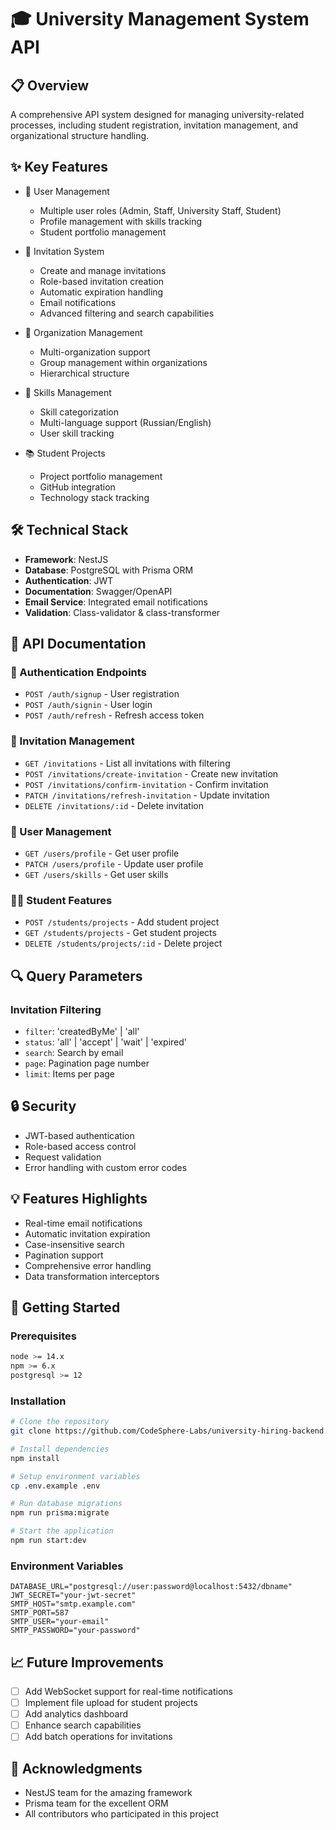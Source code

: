 # 🎓 University Management System API

## 📋 Overview
A comprehensive API system designed for managing university-related processes, including student registration, invitation management, and organizational structure handling.

## ✨ Key Features
- 👥 User Management
  - Multiple user roles (Admin, Staff, University Staff, Student)
  - Profile management with skills tracking
  - Student portfolio management

- 📨 Invitation System
  - Create and manage invitations
  - Role-based invitation creation
  - Automatic expiration handling
  - Email notifications
  - Advanced filtering and search capabilities

- 🏢 Organization Management
  - Multi-organization support
  - Group management within organizations
  - Hierarchical structure

- 🎯 Skills Management
  - Skill categorization
  - Multi-language support (Russian/English)
  - User skill tracking

- 📚 Student Projects
  - Project portfolio management
  - GitHub integration
  - Technology stack tracking

## 🛠 Technical Stack
- **Framework**: NestJS
- **Database**: PostgreSQL with Prisma ORM
- **Authentication**: JWT
- **Documentation**: Swagger/OpenAPI
- **Email Service**: Integrated email notifications
- **Validation**: Class-validator & class-transformer

## 📝 API Documentation

### 🔐 Authentication Endpoints
- `POST /auth/signup` - User registration
- `POST /auth/signin` - User login
- `POST /auth/refresh` - Refresh access token

### 📨 Invitation Management
- `GET /invitations` - List all invitations with filtering
- `POST /invitations/create-invitation` - Create new invitation
- `POST /invitations/confirm-invitation` - Confirm invitation
- `PATCH /invitations/refresh-invitation` - Update invitation
- `DELETE /invitations/:id` - Delete invitation

### 👥 User Management
- `GET /users/profile` - Get user profile
- `PATCH /users/profile` - Update user profile
- `GET /users/skills` - Get user skills

### 👨‍🎓 Student Features
- `POST /students/projects` - Add student project
- `GET /students/projects` - Get student projects
- `DELETE /students/projects/:id` - Delete project

## 🔍 Query Parameters
### Invitation Filtering
- `filter`: 'createdByMe' | 'all'
- `status`: 'all' | 'accept' | 'wait' | 'expired'
- `search`: Search by email
- `page`: Pagination page number
- `limit`: Items per page

## 🔒 Security
- JWT-based authentication
- Role-based access control
- Request validation
- Error handling with custom error codes

## 💡 Features Highlights
- Real-time email notifications
- Automatic invitation expiration
- Case-insensitive search
- Pagination support
- Comprehensive error handling
- Data transformation interceptors

## 🚀 Getting Started

### Prerequisites
```bash
node >= 14.x
npm >= 6.x
postgresql >= 12
```

### Installation
```bash
# Clone the repository
git clone https://github.com/CodeSphere-Labs/university-hiring-backend.git

# Install dependencies
npm install

# Setup environment variables
cp .env.example .env

# Run database migrations
npm run prisma:migrate

# Start the application
npm run start:dev
```

### Environment Variables
```env
DATABASE_URL="postgresql://user:password@localhost:5432/dbname"
JWT_SECRET="your-jwt-secret"
SMTP_HOST="smtp.example.com"
SMTP_PORT=587
SMTP_USER="your-email"
SMTP_PASSWORD="your-password"
```

## 📈 Future Improvements
- [ ] Add WebSocket support for real-time notifications
- [ ] Implement file upload for student projects
- [ ] Add analytics dashboard
- [ ] Enhance search capabilities
- [ ] Add batch operations for invitations

## 👏 Acknowledgments
- NestJS team for the amazing framework
- Prisma team for the excellent ORM
- All contributors who participated in this project
